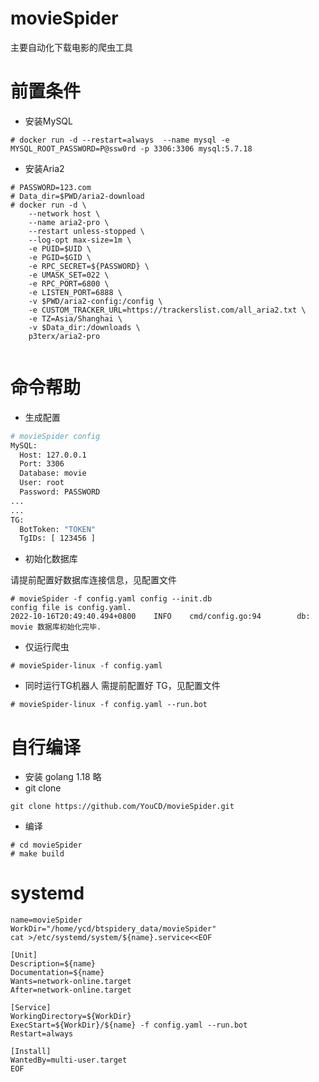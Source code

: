 # movieSpider
 主要自动化下载电影的爬虫工具

# 前置条件
* 安装MySQL
```
# docker run -d --restart=always  --name mysql -e MYSQL_ROOT_PASSWORD=P@ssw0rd -p 3306:3306 mysql:5.7.18

```
* 安装Aria2

```shell
# PASSWORD=123.com
# Data_dir=$PWD/aria2-download
# docker run -d \
    --network host \
    --name aria2-pro \
    --restart unless-stopped \
    --log-opt max-size=1m \
    -e PUID=$UID \
    -e PGID=$GID \
    -e RPC_SECRET=${PASSWORD} \
    -e UMASK_SET=022 \
    -e RPC_PORT=6800 \
    -e LISTEN_PORT=6888 \
    -v $PWD/aria2-config:/config \
    -e CUSTOM_TRACKER_URL=https://trackerslist.com/all_aria2.txt \
    -e TZ=Asia/Shanghai \
    -v $Data_dir:/downloads \
    p3terx/aria2-pro


```

# 命令帮助

* 生成配置

```sh
# movieSpider config 
MySQL:
  Host: 127.0.0.1
  Port: 3306
  Database: movie
  User: root
  Password: PASSWORD
...
...
TG:
  BotToken: "TOKEN"
  TgIDs: [ 123456 ]
```
* 初始化数据库

请提前配置好数据库连接信息，见配置文件
```shell
# movieSpider -f config.yaml config --init.db 
config file is config.yaml.
2022-10-16T20:49:40.494+0800    INFO    cmd/config.go:94        db: movie 数据库初始化完毕. 
```

* 仅运行爬虫

```shell
# movieSpider-linux -f config.yaml
```

* 同时运行TG机器人
需提前配置好 TG，见配置文件
```shell
# movieSpider-linux -f config.yaml --run.bot
```

# 自行编译
* 安装 golang 1.18 略
* git clone

```shell
git clone https://github.com/YouCD/movieSpider.git
```
* 编译

```shell
# cd movieSpider
# make build 
```
# systemd
```shell
name=movieSpider
WorkDir="/home/ycd/btspidery_data/movieSpider"
cat >/etc/systemd/system/${name}.service<<EOF

[Unit]
Description=${name}
Documentation=${name}
Wants=network-online.target
After=network-online.target

[Service]
WorkingDirectory=${WorkDir}
ExecStart=${WorkDir}/${name} -f config.yaml --run.bot
Restart=always

[Install]
WantedBy=multi-user.target
EOF

```